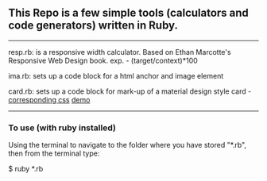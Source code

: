 ## This Repo is a few simple tools (calculators and code generators) written in Ruby.

---

resp.rb: is a responsive width calculator. Based on Ethan Marcotte's Responsive Web Design book. exp. - (target/context)*100

ima.rb: sets up a code block for a html anchor and image element 

card.rb: sets up a code block for mark-up of a material design style card - [corresponding css](https://gist.github.com/CharlesAMoss/babc7f843dae1b1c4378) [demo](http://codepen.io/CharlesAMoss/pen/aOybVB)  

---

### To use (with ruby installed)

Using the terminal to navigate to the folder where you have stored "*.rb", then from the terminal type: 

$ ruby *.rb

